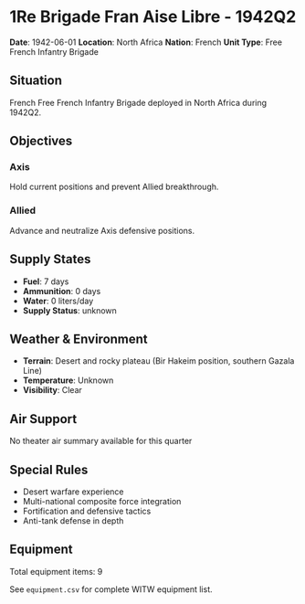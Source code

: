 # 1Re Brigade Fran Aise Libre - 1942Q2

**Date**: 1942-06-01
**Location**: North Africa
**Nation**: French
**Unit Type**: Free French Infantry Brigade

## Situation

French Free French Infantry Brigade deployed in North Africa during 1942Q2.

## Objectives

### Axis
Hold current positions and prevent Allied breakthrough.

### Allied
Advance and neutralize Axis defensive positions.

## Supply States

- **Fuel**: 7 days
- **Ammunition**: 0 days
- **Water**: 0 liters/day
- **Supply Status**: unknown

## Weather & Environment

- **Terrain**: Desert and rocky plateau (Bir Hakeim position, southern Gazala Line)
- **Temperature**: Unknown
- **Visibility**: Clear

## Air Support

No theater air summary available for this quarter

## Special Rules

- Desert warfare experience
- Multi-national composite force integration
- Fortification and defensive tactics
- Anti-tank defense in depth

## Equipment

Total equipment items: 9

See `equipment.csv` for complete WITW equipment list.
